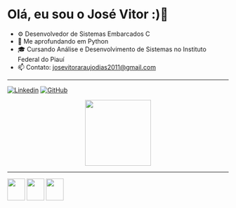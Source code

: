# Olá, eu sou o José Vitor :)👋

- ⚙️ Desenvolvedor de Sistemas Embarcados C
- 🐍 Me aprofundando em Python
- 🎓 Cursando Análise e Desenvolvimento de Sistemas no Instituto Federal do Piauí
- 📫 Contato: josevitoraraujodias2011@gmail.com

---

[![Linkedin](https://img.shields.io/badge/LinkedIn-0077B5?style=for-the-badge&logo=linkedin&logoColor=white)](https://www.linkedin.com/in/jos%C3%A9-vitor-ara%C3%BAjo-dias-oliveira-1552aa269/)
[![GitHub](https://img.shields.io/badge/GitHub-100000?style=for-the-badge&logo=github&logoColor=white)](https://github.com/josevitoraraujodiasoliveira)

<div align = "center">
<img height="150em"  src="https://github-readme-stats.vercel.app/api/top-langs/?username=jose-vitorr&layout=compact&langs_count=7&theme=radical"/>
</div>

---

<div> 
      <img height = "50" width="40" src="https://cdn.jsdelivr.net/gh/devicons/devicon/icons/c/c-original.svg" />
      <img height = "50" width="40" src="https://cdn.jsdelivr.net/gh/devicons/devicon/icons/python/python-original.svg" />
      <img height = "50" width="40" src="https://cdn.jsdelivr.net/gh/devicons/devicon/icons/postgresql/postgresql-original.svg" />
</div>
